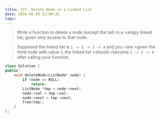 ```yaml
---
title: 237. Delete Node in a Linked List
date: 2016-06-08 12:00:35
tags:
---
```


>Write a function to delete a node (except the tail) in a >singly linked list, given only access to that node.

>Supposed the linked list is `1 -> 2 -> 3 -> 4` and you >are >given the third node with value `3`, the linked list >should >become `1 -> 2 -> 4` after calling your function.

```c++
class Solution {
public:
    void deleteNode(ListNode* node) {
        if (node == NULL)
            return;
        ListNode *tmp = node->next;
        node->val = tmp->val;
        node->next = tmp->next;
        free(tmp);
    }
};
```